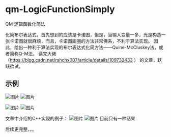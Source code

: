# qm-LogicFunctionSimply
QM 逻辑函数化简法


  化简布尔表达式，首先想到的应该是卡诺图，但是，当输入变量一多，光是构造一张卡诺图就很麻烦，而且，卡诺图画圈的方法非常佛系，不利于算法实现。
  因此，给出一种利于算法实现的布尔表达式化简方法——Quine-McCluskey法，或者简称Q-M法。
读完大佬（https://blog.csdn.net/rshchx007/article/details/109732433 ） 的文章，跃跃欲试。


## 示例
![图片](https://user-images.githubusercontent.com/80498210/150756674-c9638327-df6a-4cf7-b5f6-4b6355ca40fc.png)
![图片](https://user-images.githubusercontent.com/80498210/150757398-ec0bda0b-e86c-46d2-aaa3-f543f8185a65.png)

![图片](https://user-images.githubusercontent.com/80498210/150757293-73591182-48d6-404c-b81f-86a4257cbe13.png)
![图片](https://user-images.githubusercontent.com/80498210/150757676-77a13c56-0194-4af8-b1c3-da9adeeec226.png)

文章中介绍的C++实现的例子：
![图片](https://user-images.githubusercontent.com/80498210/150757913-a45970eb-5fe8-4836-b6b4-093f1aa14b0c.png)
![图片](https://user-images.githubusercontent.com/80498210/150758541-39b7bbf2-1508-4f22-a415-dcc61362c629.png)
目前只有一种结果

后续更完整。。。
